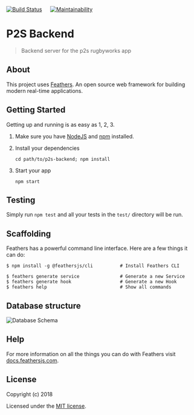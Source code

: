 [![Build Status](https://travis-ci.com/codersforcauses/p2s-backend.svg?branch=master)](https://travis-ci.com/codersforcauses/p2s-backend) &emsp;
[![Maintainability](https://api.codeclimate.com/v1/badges/4aa460872f0cf4404d2e/maintainability)](https://codeclimate.com/github/codersforcauses/p2s-backend/maintainability)

# P2S Backend

> Backend server for the p2s rugbyworks app

## About

This project uses [Feathers](http://feathersjs.com). An open source web framework for building modern real-time applications.

## Getting Started

Getting up and running is as easy as 1, 2, 3.

1. Make sure you have [NodeJS](https://nodejs.org/) and [npm](https://www.npmjs.com/) installed.
2. Install your dependencies

   ```
   cd path/to/p2s-backend; npm install
   ```

3. Start your app

   ```
   npm start
   ```

## Testing

Simply run `npm test` and all your tests in the `test/` directory will be run.

## Scaffolding

Feathers has a powerful command line interface. Here are a few things it can do:

```
$ npm install -g @feathersjs/cli          # Install Feathers CLI

$ feathers generate service               # Generate a new Service
$ feathers generate hook                  # Generate a new Hook
$ feathers help                           # Show all commands
```
## Database structure
![Database Schema](https://cdn.discordapp.com/attachments/519088761942966272/524141712793141258/Capture.PNG)
## Help

For more information on all the things you can do with Feathers visit [docs.feathersjs.com](http://docs.feathersjs.com).

## License

Copyright (c) 2018

Licensed under the [MIT license](LICENSE).
